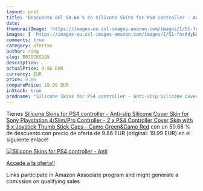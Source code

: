 ```yaml
---
layout: post
title: 'Descuento del 50.68 % en Silicone Skins for PS4 controller - Anti'
date: 
thumbnailImage: 'https://images-eu.ssl-images-amazon.com/images/I/51-fnsAdyBL._SL200_.jpg'
images: [ 'https://images-eu.ssl-images-amazon.com/images/I/51-fnsAdyBL._SL200_.jpg' ]
comments: true
category: ofertas
author: ring
slug: B07DCKS2Q9
description:
actualPrice: 9.86 EUR
currency: EUR
price: 9.86
comparePrice: 19.99 EUR
inStock: true
prodname: 'Silicone Skins for PS4 controller - Anti-slip Silicone Cover Skin for Sony Playstation 4/Slim/Pro Controller - 2 x PS4 Controller Cover Skin with 8 x Joystick Thumb Stick Caps - Camo Green&Camo Red'
---
```


Tienes [Silicone Skins for PS4 controller - Anti-slip Silicone Cover Skin for Sony Playstation 4/Slim/Pro Controller - 2 x PS4 Controller Cover Skin with 8 x Joystick Thumb Stick Caps - Camo Green&Camo Red](https://www.amazon.es/dp/B07DCKS2Q9/?tag=tolees-21) con un 50.68 % de descuento con precio de oferta de 9.86 EUR (original: 19.99 EUR) en el siguiente enlace!

[![Silicone Skins for PS4 controller - Anti](https://images-eu.ssl-images-amazon.com/images/I/51-fnsAdyBL._SL200_.jpg)](https://www.amazon.es/dp/B07DCKS2Q9/?tag=tolees-21)

[Accede a la oferta!!](https://www.amazon.es/dp/B07DCKS2Q9/?tag=tolees-21)

Links participate in Amazon Associate program and might generate a comission on qualifying sales


